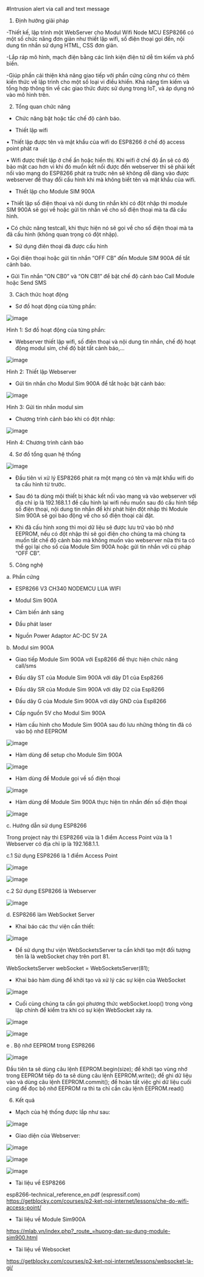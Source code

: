 #Intrusion alert via call and text message 
1. Định hướng giải pháp

-Thiết kế, lập trình một WebServer cho Modul Wifi Node MCU ESP8266 có một số chức năng đơn giản như thiết lập wifi, số điện thoại gọi đến, nội dung tin nhắn sử dụng HTML, CSS đơn giản. 

-Lắp ráp mô hình, mạch điện bằng các linh kiện điện tử dễ tìm kiếm và phổ biến.

-Giúp phần cải thiện khả năng giao tiếp với phần cứng cũng như có thêm kiến thức về lập trình cho một số loại vi điều khiển. Khả năng tìm kiếm và tổng hợp thông tin về các giao thức được sử dụng trong IoT, và áp dụng nó vào mô hình trên.

2. Tổng quan chức năng

-	Chức năng bật hoặc tắc chế độ cảnh báo.

-	Thiết lập wifi

•	Thiết lập được tên và mật khẩu của wifi do ESP8266 ở chế độ access point phát ra

•	Wifi được thiết lập ở chế ẩn hoặc hiển thị. Khi wifi ở chế độ ẩn sẽ có độ bảo mật cao hơn vì khi đó muốn kết nối được đến webserver thì sẽ phải kết nối vào mạng do ESP8266 phát ra trước nên sẽ không dễ dàng vào được webserver để thay đổi cấu hình khi mà không biết tên và mật khẩu của wifi.

-	Thiết lập cho Module SIM 900A

  •	Thiết lập số điện thoại và nội dung tin nhắn khi có đột nhập thì module SIM 900A sẽ gọi về hoặc gửi tin nhắn về cho số điện thoại mà ta đã cấu hình.
  
  •	Có chức năng testcall, khi thực hiện nó sẽ gọi về cho số điện thoại mà ta đã cấu hình (không quan trọng có đột nhập).

-	Sử dụng điên thoại đã được cấu hình 

  •	Gọi điện thoại hoặc gửi tin nhắn “OFF CB” đến Module SIM 900A để tắt cảnh báo.
  
  •	Gửi Tin nhắn “ON CB0” và “ON CB1” để bật chế độ cảnh báo Call Module hoặc Send SMS 

3. Cách thức hoạt động

-	Sơ đồ hoạt động của từng phần:

![image](https://user-images.githubusercontent.com/59023235/151993601-a58b6d84-42da-4280-8995-60d0636b18c5.png)
                                     
Hình 1: Sơ đồ hoạt động của từng phần:

-	Webserver thiết lập wifi, số điện thoại và nội dung tin nhắn, chế độ hoạt động modul sim, chế độ bật tắt cảnh báo,…

![image](https://user-images.githubusercontent.com/59023235/151993646-2f95bcda-5d63-416c-92d6-59cd8f9e198b.png)

                                    
Hình 2: Thiết lập Webserver

-	Gửi tin nhắn cho Modul Sim 900A để tắt hoặc bật cảnh báo:

![image](https://user-images.githubusercontent.com/59023235/151993671-86f6112e-9c4d-4179-93f8-c38f068970f8.png)

                                      
Hình 3: Gửi tin nhắn modul sim

-	Chương trình cảnh báo khi có đột nhâp:

![image](https://user-images.githubusercontent.com/59023235/151993739-17722901-83b6-4c92-b66a-59d0686f5733.png)

  
Hình 4: Chương trình cảnh báo

4. Sơ đồ tổng quan hệ thống

![image](https://user-images.githubusercontent.com/59023235/151993826-761349fb-9f3a-42e6-b5a4-024d4d4718ca.png)

-	Đầu tiên vi xử lý ESP8266 phát ra một mạng có tên và mật khẩu wifi do ta cấu hình từ trước.

-	Sau đó ta dùng mội thiết bị khác kết nối vào mạng và vào webserver với địa chỉ ip là 192.168.1.1 đề cấu hình lại wifi nếu muốn sau đó cấu hình tiếp số điện thoại, nội dung tin nhắn để khi phát hiện đột nhập thì Module Sim 900A sẽ gọi báo động về cho số điện thoại cài đặt.

-	Khi đã cấu hình xong thì mọi dữ liệu sẽ được lưu trữ vào bộ nhớ EEPROM, nếu có đột nhập thì sẽ gọi điện cho chúng ta mà chúng ta muốn tắt chế độ cảnh báo mà không muốn vào webserver nữa thì ta có thể gọi lại cho số của Module Sim 900A hoặc gửi tin nhắn với cú pháp “OFF CB”.

5. Công nghệ

a. Phần cứng 

- ESP8266 V3 CH340 NODEMCU LUA WIFI

- Modul Sim 900A

- Cảm biến ánh sáng

- Đầu phát laser

- Nguồn Power Adaptor AC-DC 5V 2A

b. Modul sim 900A
- Giao tiếp Module Sim 900A với Esp8266 để thực hiện chức năng call/sms

+ Đấu dây ST của Module Sim 900A với dây D1 của Esp8266

+ Đấu dây SR của Module Sim 900A với dây D2 của Esp8266

+ Đấu dây G của Module Sim 900A với dây GND của Esp8266

+ Cấp nguồn 5V cho Modul Sim 900A

-	Hàm cấu hình cho Module Sim 900A sau đó lưu những thông tin đã có vào bộ nhớ EEPROM

![image](https://user-images.githubusercontent.com/59023235/152003196-87d7b0fc-a56b-422c-81e5-baae6f3f7127.png)

-	Hàm dùng để setup cho Module Sim 900A

![image](https://user-images.githubusercontent.com/59023235/152003620-781934e7-bc41-401c-8780-6456a08e9820.png)

-	Hàm dùng để Module gọi về số điện thoại 

![image](https://user-images.githubusercontent.com/59023235/152003714-861f3cb1-a6e4-4a4f-9232-95196c2b0d4f.png)

-	Hàm dùng để Module Sim 900A thực hiện tin nhắn đến số điện thoại

![image](https://user-images.githubusercontent.com/59023235/152003836-077ffe21-ecb4-4b3b-afad-9fd90b5441d1.png)

c. Hướng dẫn sử dụng ESP8266

  Trong project này thì ESP8266 vừa là 1 điểm Access Point vừa là 1 Webserver có địa chỉ ip là 192.168.1.1.

c.1 Sử dụng ESP8266 là 1 điểm Access Point

![image](https://user-images.githubusercontent.com/59023235/151996242-21175e8f-a541-4c61-b6a0-ef1cb17826a1.png)

![image](https://user-images.githubusercontent.com/59023235/151996251-a3fe7b01-4854-470e-a6a4-19e544494b7f.png)

c.2 Sử dụng ESP8266 là Webserver

![image](https://user-images.githubusercontent.com/59023235/151996371-efac3d01-6d8f-4bfa-a20f-1e7c824019b6.png)

d. ESP8266 làm WebSocket Server

- Khai báo các thư viện cần thiết:

![image](https://user-images.githubusercontent.com/59023235/152004497-fa255fd2-be3e-461a-a502-54d69f8eedc1.png)

- Để sử dụng thư viện WebSocketsServer ta cần khởi tạo một đối tượng tên là là webSocket chạy trên port 81.

WebSocketsServer webSocket = WebSocketsServer(81);

-	Khai báo hàm dùng để khởi tạo và xử lý các sự kiện của WebSocket 

![image](https://user-images.githubusercontent.com/59023235/152005141-dbf5e86f-7090-405d-92a3-716d7e344bbd.png)

- Cuối cùng chúng ta cần gọi phương thức webSocket.loop() trong vòng lặp chính để kiểm tra khi có sự kiện WebSocket xảy ra.

![image](https://user-images.githubusercontent.com/59023235/152005226-2543a9e5-bd63-41b1-b057-98fd6274d752.png)

![image](https://user-images.githubusercontent.com/59023235/152008890-c46479bf-907d-45b3-8374-84ea444d209b.png)

e . Bộ nhớ EEPROM trong ESP8266

![image](https://user-images.githubusercontent.com/59023235/151996932-ac81efa5-62a1-4452-a2e3-da23ea63f9f2.png)

Đầu tiên ta sẽ dùng câu lệnh EEPROM.begin(size); để khởi tạo vùng nhớ trong EEPROM tiếp đó ta sẽ dùng câu lệnh EEPROM.write(); để ghi dữ liệu vào và dùng câu lệnh EEPROM.commit(); để hoàn tất việc ghi dữ liệu cuối cùng để đọc bộ nhớ EEPROM ra thì ta chỉ cần câu lệnh EEPROM.read()

6. Kết quả

-	Mạch của hệ thống được lắp như sau: 

![image](https://user-images.githubusercontent.com/59023235/151997272-7fe46218-be95-4f0e-92a3-fa6151abf907.png)

-	Giao diện của Webserver: 

![image](https://user-images.githubusercontent.com/59023235/151997311-9ec42f8c-b42c-4485-bb71-92b9441b9d36.png)

![image](https://user-images.githubusercontent.com/59023235/151997334-03949cc0-7631-4b78-9aa5-7733b2b250d2.png)

![image](https://user-images.githubusercontent.com/59023235/151997360-3610fd8c-7bbb-459b-9a35-a3baa682c008.png)

-	Tài liệu về ESP8266

esp8266-technical_reference_en.pdf (espressif.com)
https://getblocky.com/courses/p2-ket-noi-internet/lessons/che-do-wifi-access-point/

-	Tài liệu về Module Sim900A

https://mlab.vn/index.php?_route_=huong-dan-su-dung-module-sim900.html
-	Tài liệu về Websocket

https://getblocky.com/courses/p2-ket-noi-internet/lessons/websocket-la-gi/


